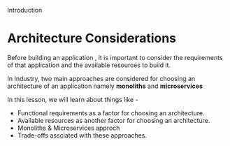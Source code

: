 Introduction

# Architecture Considerations

Before building an application , it is important to consider the requirements of that application and the available resources to build it.

In Industry, two main approaches are considered for choosing an architecture of an application namely **monoliths** and **microservices**

In this lesson, we will learn about things like - 
- Functional requirements as a factor for choosing an architecture.
- Available resources as another factor for choosing an architecture.
- Monoliths & Microservices approch
- Trade-offs assciated with these approaches.